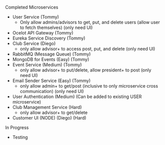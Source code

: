 Completed Microservices
- User Service (Tommy)
    - Only allow admins/advisors to get, put, and delete users (allow user to fetch themselves) (only need UI)
- Ocelot API Gateway (Tommy)
- Eureka Service Discovery (Tommy)
- Club Service (Diego)
    - only allow advisor+ to access post, put, and delete (only need UI)
- RabbitMQ (Message Queue) (Tommy)
- MongoDB for Events (Easy) (Tommy)
- Event Service (Medium) (Tommy)
    - only allow advisor+ to put/delete, allow president+ to post (only need UI)
- Email Sender Service (Easy) (Tommy)
    - only allow admin+ to get/post (inclusive to only microservice cross communication) (only need UI)
- User Authentication (Medium) (Can be added to existing USER microservice)
- Club Management Service (Hard)
    - only allow advisor+ to get/delete
- Customer UI (NODE) (Diego) (Hard)

In Progress
- Testing
